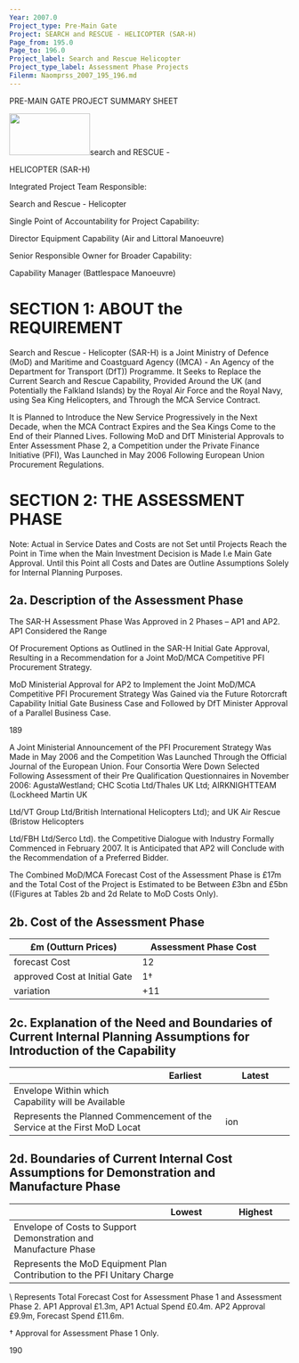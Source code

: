 ```yaml
---
Year: 2007.0
Project_type: Pre-Main Gate
Project: SEARCH and RESCUE - HELICOPTER (SAR-H)
Page_from: 195.0
Page_to: 196.0
Project_label: Search and Rescue Helicopter
Project_type_label: Assessment Phase Projects
Filenm: Naomprss_2007_195_196.md
---
```

PRE-MAIN GATE PROJECT SUMMARY SHEET

<img Src="./Data-Raw/Gfm-Out/Images/Naomprss_2007_195_196./Media/Image1.jpg"
Style="Width:1.51083in;height:0.78167in" />search and RESCUE -

HELICOPTER (SAR-H)

Integrated Project Team Responsible:

Search and Rescue - Helicopter

Single Point of Accountability for Project Capability:

Director Equipment Capability (Air and Littoral Manoeuvre)

Senior Responsible Owner for Broader Capability:

Capability Manager (Battlespace Manoeuvre)

# SECTION 1: ABOUT the REQUIREMENT

Search and Rescue - Helicopter (SAR-H) is a Joint Ministry of Defence (MoD) and Maritime and Coastguard Agency ((MCA) - An Agency of the Department for Transport (DfT)) Programme. It Seeks to Replace the Current Search and Rescue Capability, Provided Around the UK (and Potentially the Falkland Islands) by the Royal Air Force and the Royal Navy, using Sea King Helicopters, and Through the MCA Service Contract.

It is Planned to Introduce the New Service Progressively in the Next Decade, when the MCA Contract Expires and the Sea Kings Come to the End of their Planned Lives. Following MoD and DfT Ministerial Approvals to Enter Assessment Phase 2, a Competition under the Private Finance Initiative (PFI), Was Launched in May 2006 Following European Union Procurement Regulations.

# SECTION 2: THE ASSESSMENT PHASE

Note: Actual in Service Dates and Costs are not Set until Projects Reach the Point in Time when the Main Investment Decision is Made I.e Main Gate Approval. Until this Point all Costs and Dates are Outline Assumptions Solely for Internal Planning Purposes.

## 2a. Description of the Assessment Phase

The SAR-H Assessment Phase Was Approved in 2 Phases – AP1 and AP2. AP1 Considered the Range

Of Procurement Options as Outlined in the SAR-H Initial Gate Approval, Resulting in a Recommendation for a Joint MoD/MCA Competitive PFI Procurement Strategy.

MoD Ministerial Approval for AP2 to Implement the Joint MoD/MCA Competitive PFI Procurement Strategy Was Gained via the Future Rotorcraft Capability Initial Gate Business Case and Followed by DfT Minister Approval of a Parallel Business Case.

189

A Joint Ministerial Announcement of the PFI Procurement Strategy Was Made in May 2006 and the Competition Was Launched Through the Official Journal of the European Union. Four Consortia Were Down Selected Following Assessment of their Pre Qualification Questionnaires in November 2006: AgustaWestland; CHC Scotia Ltd/Thales UK Ltd;
AIRKNIGHTTEAM (Lockheed Martin UK

Ltd/VT Group Ltd/British International Helicopters Ltd); and UK Air Rescue (Bristow Helicopters

Ltd/FBH Ltd/Serco Ltd). the Competitive Dialogue with Industry Formally Commenced in February 2007. It is Anticipated that AP2 will Conclude with the Recommendation of a Preferred Bidder.

The Combined MoD/MCA Forecast Cost of the Assessment Phase is £17m and the Total Cost of the Project is Estimated to be Between £3bn and £5bn ((Figures at Tables 2b and 2d Relate to MoD Costs Only).

## 2b. Cost of the Assessment Phase

<table>
<colgroup>
<col Style="Width: 49%" />
<col Style="Width: 50%" />
</Colgroup>
<thead>
<tr>
<th>
£m (Outturn Prices)
</Th>
<th>
Assessment Phase Cost
</Th>
</Tr>
</Thead>
<tbody>
<tr>
<td>forecast Cost</Td>
<td>
12<sup></Sup>
</Td>
</Tr>
<tr>
<td>approved Cost at Initial Gate</Td>
<td>
1†
</Td>
</Tr>
<tr>
<td>variation</Td>
<td>
+11
</Td>
</Tr>
</Tbody>
</Table>

## 2c. Explanation of the Need and Boundaries of Current Internal Planning Assumptions for Introduction of the Capability

<table>
<colgroup>
<col Style="Width: 49%" />
<col Style="Width: 25%" />
<col Style="Width: 24%" />
</Colgroup>
<thead>
<tr>
<th></Th>
<th>
Earliest
</Th>
<th>
Latest
</Th>
</Tr>
</Thead>
<tbody>
<tr>
<td>
Envelope Within which Capability will be Available
</Td>
<td>

</Td>
<td>

</Td>
</Tr>
<tr>
<td Colspan="2">
Represents the Planned Commencement of the Service at the First MoD Locat
</Td>
<td>ion</Td>
</Tr>
</Tbody>
</Table>

## 2d. Boundaries of Current Internal Cost Assumptions for Demonstration and Manufacture Phase

<table>
<colgroup>
<col Style="Width: 50%" />
<col Style="Width: 25%" />
<col Style="Width: 24%" />
</Colgroup>
<thead>
<tr>
<th></Th>
<th>
Lowest
</Th>
<th>
Highest
</Th>
</Tr>
</Thead>
<tbody>
<tr>
<td>
Envelope of Costs to Support Demonstration and Manufacture Phase
</Td>
<td>

</Td>
<td>

</Td>
</Tr>
<tr>
<td Colspan="2">
Represents the MoD Equipment Plan Contribution to the PFI Unitary Charge
</Td>
<td></Td>
</Tr>
</Tbody>
</Table>

\ Represents Total Forecast Cost for Assessment Phase 1 and Assessment Phase 2. AP1 Approval £1.3m, AP1 Actual Spend £0.4m. AP2 Approval £9.9m, Forecast Spend £11.6m.

† Approval for Assessment Phase 1 Only.

190
